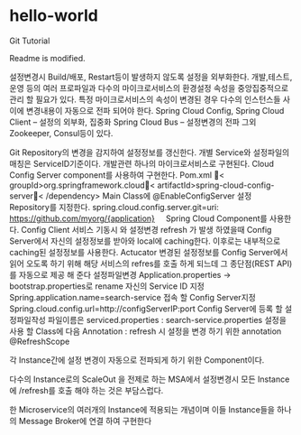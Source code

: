 # hello-world
Git Tutorial

Readme is modified. 


설정변경시 Build/배포, Restart등이 발생하지 않도록 설정을 외부화한다.
개발,테스트,운영 등의 여러 프로파일과 다수의 마이크로서비스의 환경설정 속성을 중앙집중적으로 관리 할 필요가 있다.
특정 마이크로서비스의 속성이 변경된 경우 다수의 인스턴스들 사이에 변경내용이 자동으로 전파 되어야 한다.
Spring Cloud Config, Spring Cloud Client – 설정의 외부화, 집중화 
Spring Cloud Bus – 설정변경의 전파
그외 Zookeeper, Consul등이 있다.


Git Repository의 변경을 감지하여 설정정보를 갱신한다.
개별 Service와 설정파일의 매칭은 ServiceID기준이다.
개발관련
하나의 마이크로서비스로 구현된다.
Cloud Config Server component를 사용하여 구현한다.
Pom.xml
<dependency>< groupId>org.springframework.cloud</groupId>< artifactId>spring-cloud-config-server</artifactId>< /dependency>
Main Class에 
@EnableConfigServer
설정 Repository를 지정한다. 
spring.cloud.config.server.git=uri: https://github.com/myorg/{application} 
  
  
Spring Cloud Component를 사용한다.
Config Client
서비스 기동시 와 설정변경 refresh 가 발생 하였을때 Config Server에서 자신의 설정정보를 받아와 local에 caching한다.
이후로는 내부적으로 caching된 설정정보를 사용한다.
Actucator
변경된 설정정보를 Config Server에서 읽어 오도록 하기 위해 해당 서비스의 refres를 호출 하게 되느데 그 종단점(REST API)를 자동으로 제공 해 준다
설정파일변경
Application.properties -> bootstrap.properties로 rename
자신의 Service ID 지정
Spring.application.name=search-service
접속 할 Config Server지정
Spring.cloud.config.url=http://configServerIP:port
Config Server에 등록 할 설정파일작성
파일이름은 serviced.properties : search-service.properties
설정을 사용 할 Class에 다음 Annotation : refresh 시 설정을 변경 하기 위한 annotation
@RefreshScope 


각 Instance간에 설정 변경이 자동으로 전파되게 하기 위한 Component이다.

다수의 Instance로의 ScaleOut 을 전제로 하는 MSA에서 설정변경시 모든 Instance에 /refresh를 호출 해야 하는 것은 부담스럽다.

한 Microservice의 여러개의 Instance에 적용되는 개념이며 이들 Instance들을 하나의 Message Broker에 연결 하여 구현한다



  
  
